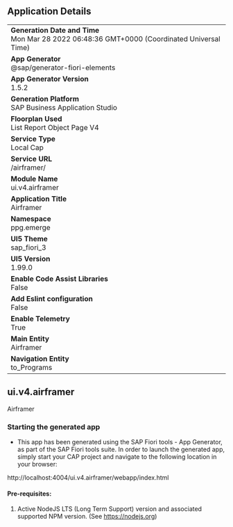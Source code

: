 ## Application Details
|               |
| ------------- |
|**Generation Date and Time**<br>Mon Mar 28 2022 06:48:36 GMT+0000 (Coordinated Universal Time)|
|**App Generator**<br>@sap/generator-fiori-elements|
|**App Generator Version**<br>1.5.2|
|**Generation Platform**<br>SAP Business Application Studio|
|**Floorplan Used**<br>List Report Object Page V4|
|**Service Type**<br>Local Cap|
|**Service URL**<br>/airframer/
|**Module Name**<br>ui.v4.airframer|
|**Application Title**<br>Airframer|
|**Namespace**<br>ppg.emerge|
|**UI5 Theme**<br>sap_fiori_3|
|**UI5 Version**<br>1.99.0|
|**Enable Code Assist Libraries**<br>False|
|**Add Eslint configuration**<br>False|
|**Enable Telemetry**<br>True|
|**Main Entity**<br>Airframer|
|**Navigation Entity**<br>to_Programs|

## ui.v4.airframer

Airframer

### Starting the generated app

-   This app has been generated using the SAP Fiori tools - App Generator, as part of the SAP Fiori tools suite.  In order to launch the generated app, simply start your CAP project and navigate to the following location in your browser:

http://localhost:4004/ui.v4.airframer/webapp/index.html

#### Pre-requisites:

1. Active NodeJS LTS (Long Term Support) version and associated supported NPM version.  (See https://nodejs.org)


